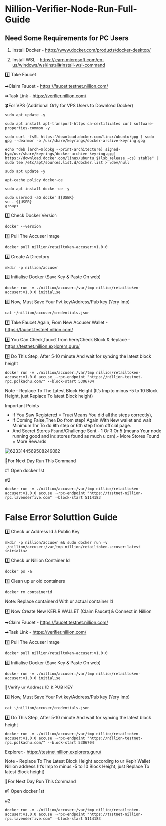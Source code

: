 # Nillion-Verifier-Node-Run-Full-Guide

## Need Some Requirements for PC Users

1. Install Docker - https://www.docker.com/products/docker-desktop/

2. Install WSL - https://learn.microsoft.com/en-us/windows/wsl/install#install-wsl-command

1️⃣ Take Faucet

➡Claim Faucet - https://faucet.testnet.nillion.com/

➡Task Link - https://verifier.nillion.com/

  🍀For VPS (Additional Only for VPS Users to Download Docker)
```
sudo apt update -y
```
```
sudo apt install apt-transport-https ca-certificates curl software-properties-common -y
```
```
sudo curl -fsSL https://download.docker.com/linux/ubuntu/gpg | sudo gpg --dearmor -o /usr/share/keyrings/docker-archive-keyring.gpg
```
```
echo "deb [arch=$(dpkg --print-architecture) signed-by=/usr/share/keyrings/docker-archive-keyring.gpg] https://download.docker.com/linux/ubuntu $(lsb_release -cs) stable" | sudo tee /etc/apt/sources.list.d/docker.list > /dev/null
```
```
sudo apt update -y
```
```
apt-cache policy docker-ce
```
```
sudo apt install docker-ce -y
```
```
sudo usermod -aG docker ${USER}
su - ${USER}
groups
```

2️⃣ Check Docker Version
```
docker --version
```

3️⃣ Pull The Accuser Image
```
docker pull nillion/retailtoken-accuser:v1.0.0
```

4️⃣ Create A Directory
```
mkdir -p nillion/accuser
```

5️⃣ Initialise Docker (Save Key & Paste On web)
```
docker run -v ./nillion/accuser:/var/tmp nillion/retailtoken-accuser:v1.0.0 initialise
```

6️⃣ Now, Must Save Your Pvt key/Address/Pub key (Very Imp)
```
cat ~/nillion/accuser/credentials.json
```

7️⃣ Take Faucet Again, From New Accuser Wallet - https://faucet.testnet.nillion.com/

8️⃣ You Can Check,faucet from here/Check Block & Replace - https://testnet.nillion.explorers.guru/

9️⃣ Do This Step, After 5-10 minute And wait for syncing the latest block height
```
docker run -v ./nillion/accuser:/var/tmp nillion/retailtoken-accuser:v1.0.0 accuse --rpc-endpoint "https://nillion-testnet-rpc.polkachu.com/" --block-start 5306704
```

Note - Replace To The Latest Block Height (It’s Imp to minus -5 to 10 Block Height, just Replace To latest Block height)

Important Points
- If You Saw Registered = True(Means You did all the steps correctly), 
- If Coming False,Then Do from step1 Again With New wallet and wait Minimum 1hr To do 9th step or 6th step from official page.
- And Secret Stores Found/Challenge Sent - 1 Or 3 Or 5 (means Your node running good and inc stores found as much u can).- More Stores Found = More Rewards

![6233144569508249062](https://github.com/user-attachments/assets/bab19934-c6b3-4c75-b83a-34bd13e8ccc0)


🔶For Next Day Run This Command

#1 Open docker 1st 

#2
``` 
docker run -v ./nillion/accuser:/var/tmp nillion/retailtoken-accuser:v1.0.0 accuse --rpc-endpoint "https://testnet-nillion-rpc.lavenderfive.com" --block-start 5114183
```

# False Error Soluttion Guide

1️⃣ Check ur Address Id & Public Key
```
mkdir -p nillion/accuser && sudo docker run -v ./nillion/accuser:/var/tmp nillion/retailtoken-accuser:latest initialise
```

2️⃣ Check ur Nillion Container Id
```
docker ps -a 
```
3️⃣ Clean up ur old containers
```
docker rm containerid  
```
Note: Replace containerid With ur actual container Id

4️⃣ Now Create New KEPLR WALLET (Claim Faucet) & Connect in Nillion

➡Claim Faucet - https://faucet.testnet.nillion.com/

➡Task Link - https://verifier.nillion.com/

5️⃣ Pull The Accuser Image
```
docker pull nillion/retailtoken-accuser:v1.0.0
```

6️⃣ Initialise Docker (Save Key & Paste On web)
```
docker run -v ./nillion/accuser:/var/tmp nillion/retailtoken-accuser:v1.0.0 initialise
```

🔶Verify ur Address ID & PUB KEY

7️⃣ Now, Must Save Your Pvt key/Address/Pub key (Very Imp)
```
cat ~/nillion/accuser/credentials.json
```

8️⃣ Do This Step, After 5-10 minute And wait for syncing the latest block height
```
docker run -v ./nillion/accuser:/var/tmp nillion/retailtoken-accuser:v1.0.0 accuse --rpc-endpoint "https://nillion-testnet-rpc.polkachu.com/" --block-start 5306704
```

Explorer:- https://testnet.nillion.explorers.guru/

Note - Replace To The Latest Block Height according to ur Keplr Wallet Nillion address (It’s Imp to minus -5 to 10 Block Height, just Replace To latest Block height)

🔶For Next Day Run This Command

#1 Open docker 1st 

#2
``` 
docker run -v ./nillion/accuser:/var/tmp nillion/retailtoken-accuser:v1.0.0 accuse --rpc-endpoint "https://testnet-nillion-rpc.lavenderfive.com" --block-start 5114183
```
